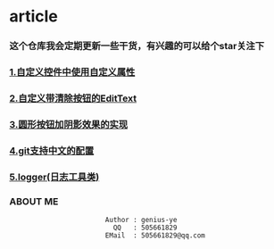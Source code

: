 # article

### 这个仓库我会定期更新一些干货，有兴趣的可以给个star关注下


### [1.自定义控件中使用自定义属性](https://github.com/genius-ye/article/blob/master/%E8%87%AA%E5%AE%9A%E4%B9%89%E6%8E%A7%E4%BB%B6%E4%B8%AD%E4%BD%BF%E7%94%A8%E8%87%AA%E5%AE%9A%E4%B9%89%E5%B1%9E%E6%80%A7.md)

### [2.自定义带清除按钮的EditText](https://github.com/genius-ye/article/blob/master/%E8%87%AA%E5%AE%9A%E4%B9%89%E5%B8%A6%E6%B8%85%E9%99%A4%E6%8C%89%E9%92%AE%E7%9A%84EditText.md)

### [3.圆形按钮加阴影效果的实现](https://github.com/genius-ye/article/blob/master/%E5%9C%86%E5%BD%A2%E6%8C%89%E9%92%AE%E5%8A%A0%E9%98%B4%E5%BD%B1%E6%95%88%E6%9E%9C%E7%9A%84%E5%AE%9E%E7%8E%B0.md)

### [4.git支持中文的配置](https://github.com/genius-ye/article/blob/master/Git/git%E6%94%AF%E6%8C%81%E4%B8%AD%E6%96%87%E7%9A%84%E9%85%8D%E7%BD%AE.md)

### [5.logger(日志工具类)](https://github.com/genius-ye/article/blob/master/Android/utils/Logger.md)

### ABOUT ME

                            Author : genius-ye
                              QQ   : 505661829
                            EMail  : 505661829@qq.com

